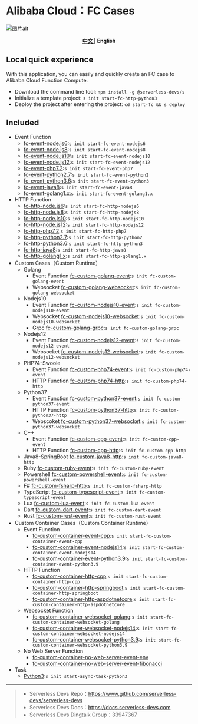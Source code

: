 # Alibaba Cloud：FC Cases

![图片alt](https://serverless-article-picture.oss-cn-hangzhou.aliyuncs.com/1638188206727_20211129121647053051.png)

<p align="center"><b> <a href="./readme.md"> 中文 </a> | English </b></p>

## Local quick experience

With this application, you can easily and quickly create an FC case to Alibaba Cloud Function Compute.

- Download the command line tool: `npm install -g @serverless-devs/s`
- Initialize a template project: `s init start-fc-http-python3`
- Deploy the project after entering the project: `cd start-fc && s deploy`

## Included

- Event Function
  - [fc-event-node.js6](event-function/fc-event-node.js6/src):`s init start-fc-event-nodejs6`
  - [fc-event-node.js8](event-function/fc-event-node.js8/src):`s init start-fc-event-nodejs8`
  - [fc-event-node.js10](event-function/fc-event-node.js10/src):`s init start-fc-event-nodejs10`
  - [fc-event-node.js12](event-function/fc-event-node.js12/src):`s init start-fc-event-nodejs12`
  - [fc-event-php7.2](event-function/fc-event-php7.2/src):`s init start-fc-event-php7`
  - [fc-event-python2.7](event-function/fc-event-python2.7/src):`s init start-fc-event-python2`
  - [fc-event-python3.6](event-function/fc-event-python3.6/src):`s init start-fc-event-python3`
  - [fc-event-java8](event-function/fc-event-java8/src):`s init start-fc-event-java8`
  - [fc-event-golang1.x](event-function/fc-event-golang1.x/src):`s init start-fc-event-golang1.x`
- HTTP Function
  - [fc-http-node.js6](http-function/fc-http-node.js6/src):`s init start-fc-http-nodejs6`
  - [fc-http-node.js8](http-function/fc-http-node.js8/src):`s init start-fc-http-nodejs8`
  - [fc-http-node.js10](http-function/fc-http-node.js10/src):`s init start-fc-http-nodejs10`
  - [fc-http-node.js12](http-function/fc-http-node.js12/src):`s init start-fc-http-nodejs12`
  - [fc-http-php7.2](http-function/fc-http-php7.2/src):`s init start-fc-http-php7`
  - [fc-http-python2.7](http-function/fc-http-python2.7/src):`s init start-fc-http-python2`
  - [fc-http-python3.6](http-function/fc-http-python3.6/src):`s init start-fc-http-python3`
  - [fc-http-java8](http-function/fc-http-java8/src):`s init start-fc-http-java8`
  - [fc-http-golang1.x](http-function/fc-http-golang1.x/src):`s init start-fc-http-golang1.x`
- Custom Cases（Custom Runtime）
  - Golang 
    - Event Function [fc-custom-golang-event](custom-function/golang/fc-custom-golang-event/src):`s init fc-custom-golang-event`
    - Websocket [fc-custom-golang-websocket](custom-function/golang/fc-custom-golang-websocket/src):`s init fc-custom-golang-websocket`
  - Nodejs10 
    - Event Function [fc-custom-nodejs10-event](custom-function/nodejs10/fc-custom-nodejs10-event/src):`s init fc-custom-nodejs10-event`
    - Websocket [fc-custom-nodejs10-websocket](custom-function/nodejs10/fc-custom-nodejs10-websocket/src):`s init fc-custom-nodejs10-websocket`
    -  Grpc  [fc-custom-golang-grpc](custom-function/golang/fc-custom-golang-grpc/src):`s init fc-custom-golang-grpc`
  - Nodejs12 
    - Event Function [fc-custom-nodejs12-event](custom-function/nodejs12/fc-custom-nodejs12-event/src):`s init fc-custom-nodejs12-event`
    - Websocket [fc-custom-nodejs12-websocket](custom-function/nodejs12/fc-custom-nodejs12-websocket/src):`s init fc-custom-nodejs12-websocket`
  - PHP74-Swoole 
    - Event Function [fc-custom-php74-event](custom-function/php74/fc-custom-php74-event/src):`s init fc-custom-php74-event`
    - HTTP Function [fc-custom-php74-http](custom-function/php74/fc-custom-php74-http/src):`s init fc-custom-php74-http`
  - Python37 
    - Event Function [fc-custom-python37-event](custom-function/python37/fc-custom-python37-event/src):`s init fc-custom-python37-event`
    - HTTP Function  [fc-custom-python37-http](custom-function/python37/fc-custom-python37-http/src):`s init fc-custom-python37-http`
    - Webscoket  [fc-custom-python37-websocket](custom-function/python37/fc-custom-python37-websocket/src):`s init fc-custom-python37-websocket`
  - C++
    - Event Function [fc-custom-cpp-event](custom-function/cpp/fc-custom-cpp-event/src):`s init fc-custom-cpp-event`
    - HTTP Function  [fc-custom-cpp-http](custom-function/cpp/fc-custom-cpp-http/src):`s init fc-custom-cpp-http`
  - Java8-SpringBoot [fc-custom-java8-http](custom-function/java8/fc-custom-java8-http/src):`s init fc-custom-java8-http`
  - Ruby [fc-custom-ruby-event](custom-function/ruby/fc-custom-ruby-event/src):`s init fc-custom-ruby-event`
  - Powershell [fc-custom-powershell-event](custom-function/powershell/fc-custom-powershell-event/src):`s init fc-custom-powershell-event`
  - F# [fc-custom-fsharp-http](custom-function/f#/fc-custom-fsharp-http/src):`s init fc-custom-fsharp-http`
  - TypeScript [fc-custom-typescript-event](custom-function/typescript/fc-custom-typescript-event/src):`s init fc-custom-typescript-event`
  - Lua [fc-custom-lua-event](custom-function/lua/fc-custom-lua-event/src):`s init fc-custom-lua-event`
  - Dart [fc-custom-dart-event](custom-function/dart/fc-custom-dart-event/src):`s init fc-custom-dart-event`
  - Rust [fc-custom-rust-event](custom-function/rust/fc-custom-rust-event/src):`s init fc-custom-rust-event`
- Custom Container Cases（Custom Container Runtime）
  - Event Function
      - [fc-custom-container-event-cpp](custom-container-function/fc-custom-container-event-cpp/src):`s init start-fc-custom-container-event-cpp`
      - [fc-custom-container-event-nodejs14](custom-container-function/fc-custom-container-event-nodejs14/src):`s init start-fc-custom-container-event-nodejs14`
      - [fc-custom-container-event-python3.9](custom-container-function/fc-custom-container-event-python3.9/src):`s init start-fc-custom-container-event-python3.9`
  - HTTP Function
      - [fc-custom-container-http-cpp](custom-container-function/fc-custom-container-http-cpp/src):`s init start-fc-custom-container-http-cpp`
      - [fc-custom-container-http-springboot](custom-container-function/fc-custom-container-http-springboot/src):`s init start-fc-custom-container-http-springboot`
      - [fc-custom-container-http-aspdotnetcore](custom-container-function/fc-custom-container-http-aspdotnetcore/src):`s init start-fc-custom-container-http-aspdotnetcore`
  - Websocket Function
      - [fc-custom-container-websocket-golang](custom-container-function/fc-custom-container-websocket-golang/src):`s init start-fc-custom-container-websocket-golang`
      - [fc-custom-container-websocket-nodejs14](custom-container-function/fc-custom-container-websocket-nodejs14/src):`s init start-fc-custom-container-websocket-nodejs14`
      - [fc-custom-container-websocket-python3.9](custom-container-function/fc-custom-container-websocket-python3.9/src):`s init start-fc-custom-container-websocket-python3.9`
  - No Web Server Function
     -  [fc-custom-container-no-web-server-event-env](custom-container-function/fc-custom-container-no-web-server-event-env)
     -  [fc-custom-container-no-web-server-event-fibonacci](custom-container-function/fc-custom-container-no-web-server-event-fibonacci)
- Task
  - [Python3](async-task/python3/src):`s init start-async-task-python3`
  
---

> - Serverless Devs Repo：https://www.github.com/serverless-devs/serverless-devs
> - Serverless Devs Docs：https://docs.serverless-devs.com
> - Serverless Devs Dingtalk Group：33947367
